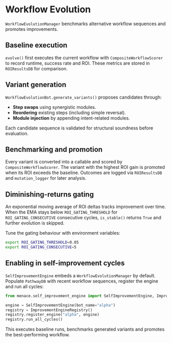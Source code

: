 # Workflow Evolution

`WorkflowEvolutionManager` benchmarks alternative workflow sequences and promotes improvements.

## Baseline execution

`evolve()` first executes the current workflow with `CompositeWorkflowScorer` to record runtime, success rate and ROI. These metrics are stored in `ROIResultsDB` for comparison.

## Variant generation

`WorkflowEvolutionBot.generate_variants()` proposes candidates through:

- **Step swaps** using synergistic modules.
- **Reordering** existing steps (including simple reversal).
- **Module injection** by appending intent-related modules.

Each candidate sequence is validated for structural soundness before evaluation.

## Benchmarking and promotion

Every variant is converted into a callable and scored by `CompositeWorkflowScorer`. The variant with the highest ROI gain is promoted when its ROI exceeds the baseline. Outcomes are logged via `ROIResultsDB` and `mutation_logger` for later analysis.

## Diminishing-returns gating

An exponential moving average of ROI deltas tracks improvement over time. When the EMA stays below `ROI_GATING_THRESHOLD` for `ROI_GATING_CONSECUTIVE` consecutive cycles, `is_stable()` returns `True` and further evolution is skipped.

Tune the gating behaviour with environment variables:

```bash
export ROI_GATING_THRESHOLD=0.05
export ROI_GATING_CONSECUTIVE=5
```

## Enabling in self-improvement cycles

`SelfImprovementEngine` embeds a `WorkflowEvolutionManager` by default. Populate `PathwayDB` with recent workflow sequences, register the engine and run all cycles:

```python
from menace.self_improvement_engine import SelfImprovementEngine, ImprovementEngineRegistry

engine = SelfImprovementEngine(bot_name="alpha")
registry = ImprovementEngineRegistry()
registry.register_engine("alpha", engine)
registry.run_all_cycles()
```

This executes baseline runs, benchmarks generated variants and promotes the best-performing workflow.
